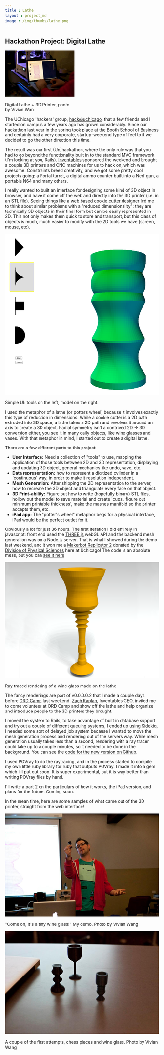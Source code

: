```yaml
---
title : Lathe
layout : project_md
image : /img/thumbs/lathe.png
---
```


## Hackathon Project: Digital Lathe
<div class="img left" style="max-width:45%;"><a href="/img/projects/lathe_at_hackathon.jpg" class="gallery"><img src="/img/projects/lathe_at_hackathon.jpg" /></a><p class="caption">Digital Lathe + 3D Printer, photo by Vivian Wan</p></div>


The UChicago 'hackers' group, [hack@uchicago](http://hack.uchicago.edu), that a few friends and I started on campus a few years ago has grown considerably. Since our hackathon last year in the spring took place at the Booth School of Business and certainly had a very corporate, startup-weekend type of feel to it we decided to go the other direction this time. 

The result was our first (Un)hackathon, where the only rule was that you had to go beyond the functionality built in to the standard MVC framework (I'm looking at you, Rails). [Inventables](http://inventables.com) sponsored the weekend and brought a couple 3D printers and CNC machines for us to hack on, which was awesome. Constraints breed creativity, and we got some pretty cool projects going: a Portal turret, a digital ammo counter built into a Nerf gun, a portable N64 and many others.

I really wanted to built an interface for designing some kind of 3D object in browser, and have it come off the web and directly into the 3D printer (i.e. in an STL file). Seeing things like a [web based cookie cutter designer](http://cookiecaster.com/) led me to think about similar problems with a "reduced dimensionality": they are technically 3D objects in their final form but can be easily represented in 2D. This not only makes them quick to store and transport, but this class of objects is much, much easier to modify with the 2D tools we have (screen, mouse, etc).
<div class="img right"><a href="/img/projects/lathe_interface.png" class="gallery"><img src="/img/projects/lathe_interface.png" /></a><p class="caption">Simple UI: tools on the left, model on the right.</p></div>
I used the metaphor of a lathe (or potters wheel) because it involves exactly this type of reduction in dimensions. While a cookie cutter is a 2D path extruded into 3D space, a lathe takes a 2D path and revolves it around an axis to create a 3D object. Radial symmetry isn't a contrived 2D -> 3D conversion either, you see it in many daily objects, like wine glasses and vases. With that metaphor in mind, I started out to create a digital lathe. 


There are a few different parts to this project:

- __User Interface:__ Need a collection of "tools" to use, mapping the application of those tools between 2D and 3D representation, displaying and updating 3D object, general mechanics like undo, save, etc. 
- __Data representation:__ how to represent a digitized cylinder in a 'continuous' way, in order to make it resolution independent. 
- __Mesh Generation:__ After shipping the 2D representation to the server, how to recreate the 3D object and triangulate every face on that object. 
- __3D Print-ability:__ Figure out how to write (hopefully binary) STL files, hollow out the model to save material and create 'cups', figure out minimum printable thickness', make the mashes manifold so the printer accepts them, etc. 
- __iPad app:__ The "potter's wheel" metaphor begs for a physical interface, iPad would be the perfect outlet for it. 

Obviously a lot for just 36 hours. The first iteration I did entirely in javascript: front end used the [THREE.js](http://mrdoob.github.com/three.js/ "THREE.js") webGL API and the backend mesh generation was on a Node.js server. That is what I showed during the demo last weekend, and it won me a [Makerbot Replicator 2](https://store.makerbot.com/replicator2.html "Makerbot Replicator 2") donated by the [Division of Physical Sciences](http://psd.uchicago.edu/) here at Uchicago! The code is an absolute mess, but you can [see it here](https://github.com/paulkaplan/Experiments/tree/gh-pages/Lathe/node) 

<div class="img left"><a href="/img/thumbs/lathe.png" class="gallery"><img src="/img/thumbs/lathe.png" /></a><p class="caption">Ray traced rendering of a wine glass made on the lathe</p></div>

The fancy renderings are part of v0.0.0.0.2 that I made a couple days before [ORD Camp](http://ordcamp.com/, "ORD Camp") last weekend. [Zach Kaplan](http://about.me/zachkaplan "Zach at about.me"), Inventables CEO, invited me to come volunteer at ORD Camp and show off the lathe and help organize and introduce people to the 3D printers they brought.


I moved the system to Rails, to take advantage of built in database support and try out a couple of different queuing systems, I ended up using [Sidekiq](https://github.com/mperham/sidekiq "sidekiq"). I needed some sort of delayed job system because I wanted to move the mesh generation process and rendering out of the servers way. While mesh generation usually takes less than a second, rendering with a ray tracer could take up to a couple minutes, so it needed to be done in the background. You can see the [code for the new version on Github](https://github.com/paulkaplan/Lathe). 

I used POVray to do the raytracing, and in the process started to compile my own little ruby library for ruby that outputs POVray. I made it into a gem which I'll put out soon. It is super experimental, but it is way better than writing POVray files by hand.

I'll write a part 2 on the particulars of how it works, the iPad version, and plans for the future. Coming soon.

In the mean time, here are some samples of what came out of the 3D printer, straight from the web interface!
<div class="img right"><a href="/img/projects/lathe_samples3.jpg" class="gallery"><img src="/img/projects/lathe_samples3.jpg" /></a><p class="caption">"Come on, it's a tiny wine glass!" My demo. Photo by Vivian Wang</p></div>
<div class="img"><a href="/img/projects/lathe_samples.jpg" class="gallery"><img src="/img/projects/lathe_samples.jpg" /></a><p class="caption">A couple of the first attempts, chess pieces and wine glass. Photo by Vivian Wang</p></div>
